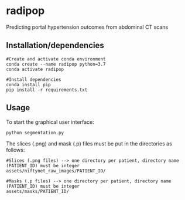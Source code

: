 # radipop
Predicting portal hypertension outcomes from abdominal CT scans


## Installation/dependencies 
    #Create and activate conda environment 
    conda create --name radipop python=3.7
    conda activate radipop 

    #Install dependencies 
    conda install pip 
    pip install -r requirements.txt
    
    
## Usage
To start the graphical user interface: 

    python segmentation.py 
    
The slices (.png) and mask (.p) files must be put in the directories as follows: 

    #Slices (.png files) --> one directory per patient, directory name (PATIENT_ID) must be integer
    assets/niftynet_raw_images/PATIENT_ID/
    
    #Masks (.p files) --> one directory per patient, directory name (PATIENT_ID) must be integer
    assets/masks/PATIENT_ID/
    
        
